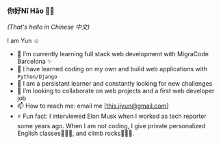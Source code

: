 ### 你好Nǐ Hǎo 👋🏼
*(That's hello in Chinese 中文)* 

I am Yun :relaxed:

- 🌱 I’m currently learning full stack web development with MigraCode Barcelona :sparkles:
- :rocket: I have learned coding on my own and build web applications with ```Python/Django```
- :purple_heart: I am a persistant learner and constantly looking for new challenges
- 👯 I’m looking to collaborate on web projects and a first web developer job
- 📫 How to reach me: email me [this.jiyun@gmail.com]
- ⚡ Fun fact: I interviewed Elon Musk when I worked as tech reporter some years ago. When I am not coding, I give private personalized English classes👩🏻‍🏫, and climb rocks🧗🏻‍♀️. 
